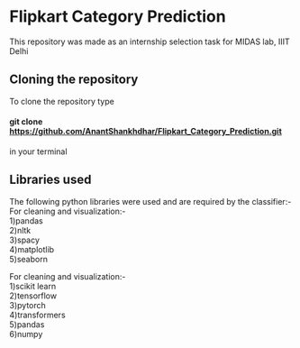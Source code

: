 <h1>Flipkart Category Prediction</h1>

This repository was made as an internship selection task for MIDAS lab, IIIT Delhi  

<h2> Cloning the repository </h2>

To clone the repository type <h4>git clone https://github.com/AnantShankhdhar/Flipkart_Category_Prediction.git</h4> in your terminal

<h2> Libraries used </h2>

The following python libraries were used and are required by the classifier:-   
For cleaning and visualization:-   
1)pandas   
2)nltk   
3)spacy   
4)matplotlib   
5)seaborn    

For cleaning and visualization:-   
1)scikit learn      
2)tensorflow      
3)pytorch    
4)transformers    
5)pandas   
6)numpy   